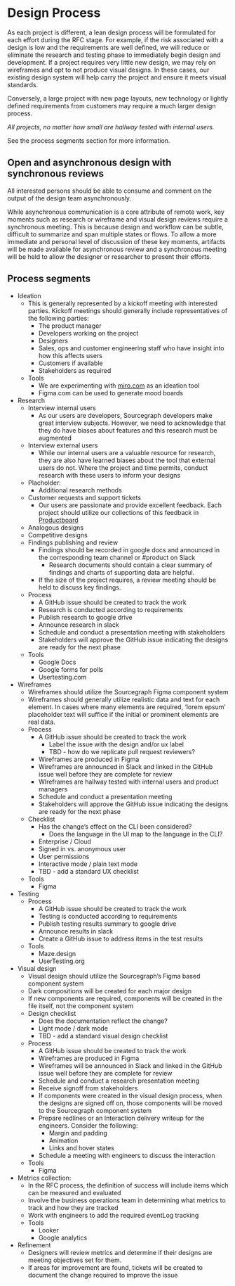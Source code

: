# Design Process

As each project is different, a lean design process will be formulated for each effort during the RFC stage. For example, if the risk associated with a design is low and the requirements are well defined, we will reduce or eliminate the research and testing phase to immediately begin design and development.  If a project requires very little new design, we may rely on wireframes and opt to not produce visual designs. In these cases, our existing design system will help carry the project and ensure it meets visual standards.

Conversely, a large project with new page layouts, new technology or lightly defined requirements from customers may require a much larger design process.

_All projects, no matter how small are hallway tested with internal users._

See the process segments section for more information.

## Open and asynchronous design with synchronous reviews

All interested persons should be able to consume and comment on the output of the design team asynchronously. 

While asynchronous communication is a core attribute of remote work, key moments such as research or wireframe and visual design reviews require a synchronous meeting. This is because design and workflow can be subtle, difficult to summarize and span multiple states or flows. To allow a more immediate and personal level of discussion of these key moments, artifacts will be made available for asynchronous review and a synchronous meeting will be held to allow the designer or researcher to present their efforts.

## Process segments



*   Ideation
    *   This is generally represented by a kickoff meeting with interested parties. Kickoff meetings should generally include representatives of the following parties:
        *   The product manager
        *   Developers working on the project
        *   Designers
        *   Sales, ops and customer engineering staff who have insight into how this affects users
        *   Customers if available
        *   Stakeholders as required
    *   Tools
        *   We are experimenting with [miro.com](https://miro.com/) as an ideation tool
        *   Figma.com can be used to generate mood boards 
*   Research
    *   Interview internal users 
        *   As our users are developers, Sourcegraph developers make great interview subjects. However, we need to acknowledge that they do have biases about features and this research must be augmented 
    *   Interview external users
        *   While our internal users are a valuable resource for research, they are also have learned biases about the tool that external users do not. Where the project and time permits, conduct research with these users to inform your designs
    *   Placholder: 
        *   Additional research methods
    *   Customer requests and support tickets
        *   Our users are passionate and provide excellent feedback. Each project should utilize our collections of this feedback in [Productboard](https://sourcegraph.productboard.com/)
    *   Analogous designs
    *   Competitive designs
    *   Findings publishing and review
        *   Findings should be recorded in google docs and announced in the corresponding team channel or #product on Slack
            *   Research documents should contain a clear summary of findings and charts of supporting data are helpful.
        *   If the size of the project requires, a review meeting should be held to discuss key findings.
    *   Process
        *   A GitHub issue should be created to track the work
        *   Research is conducted according to requirements
        *   Publish research to google drive
        *   Announce research in slack
        *   Schedule and conduct a presentation meeting with stakeholders
        *   Stakeholders will approve the GitHub issue indicating the designs are ready for the next phase
    *   Tools
        *   Google Docs
        *   Google forms for polls
        *   Usertesting.com
*   Wireframes
    *   Wireframes should utilize the Sourcegraph Figma component system
    *   Wireframes should generally utilize realistic data and text for each element. In cases where many elements are required, ‘lorem epsum’ placeholder text will suffice if the initial or prominent elements are real data.
    *   Process
        *   A GitHub issue should be created to track the work
            *   Label the issue with the design and/or ux label
            *   TBD - how do we replicate pull request reviewers? 
        *   Wireframes are produced in Figma
        *   Wireframes are announced in Slack and linked in the GitHub issue well before they are complete for review
        *   WIreframes are hallway tested with internal users and product managers
        *   Schedule and conduct a presentation meeting
        *   Stakeholders will approve the GitHub issue indicating the designs are ready for the next phase
    *   Checklist
        *   Has the change’s effect on the CLI been considered?
            *   Does the language in the UI map to the language in the CLI?
        *   Enterprise / Cloud
        *   Signed in vs. anonymous user
        *   User permissions
        *   Interactive mode / plain text mode
        *   TBD - add a standard UX checklist
    *   Tools
        *   Figma
*   Testing
    *   Process
        *   A GitHub issue should be created to track the work
        *   Testing is conducted according to requirements
        *   Publish testing results summary to google drive
        *   Announce results in slack
        *   Create a GitHub issue to address items in the test results
    *   Tools
        *   Maze.design
        *   UserTesting.org
*   Visual design
    *   Visual design should utilize the Sourcegraph’s Figma based component system
    *   Dark compositions will be created for each major design
    *   If new components are required, components will be created in the file itself, not the component system
    *   Design checklist
        *   Does the documentation reflect the change?
        *   Light mode / dark mode
        *   TBD - add a standard visual design checklist
    *   Process
        *   A GitHub issue should be created to track the work
        *   Wireframes are produced in Figma
        *   Wireframes will be announced in Slack and linked in the GitHub issue well before they are complete for review
        *   Schedule and conduct a research presentation meeting
        *   Receive signoff from stakeholders
        *   If components were created in the visual design process, when the designs are signed off on, those components will be moved to the Sourcegraph component system
        *   Prepare redlines or an Interaction delivery writeup for the engineers. Consider the following:
            *   Margin and padding 
            *   Animation
            *   Links and hover states
        *   Schedule a meeting with engineers to discuss the interaction 
    *   Tools
        *   Figma
*   Metrics collection:
    *   In the RFC process, the definition of success will include items which can be measured and evaluated
    *   Involve the business operations team in determining what metrics to track and how they are tracked
    *   Work with engineers to add the required eventLog tracking 
    *   Tools
        *   Looker
        *   Google analytics
*   Refinement
    *   Designers will review metrics and determine if their designs are meeting objectives set for them.
    *   If areas for improvement are found, tickets will be created to document the change required to improve the issue
